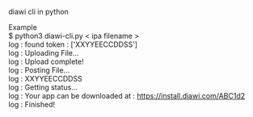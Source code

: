 diawi cli in python

Example  
$ python3 diawi-cli.py < ipa filename >  
log : found token : ['XXYYEECCDDSS']  
log : Uploading File...  
log : Upload complete!  
log : Posting File...  
log : XXYYEECCDDSS  
log : Getting status...  
log : Your app can be downloaded at : https://install.diawi.com/ABC1d2  
log : Finished!  
